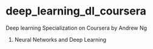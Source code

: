 # deep_learning_dl_coursera
Deep learning Specialization on Coursera by Andrew Ng
01. Neural Networks and Deep Learning
